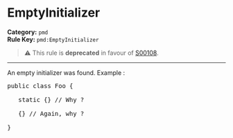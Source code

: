 # EmptyInitializer
**Category:** `pmd`<br/>
**Rule Key:** `pmd:EmptyInitializer`<br/>
> :warning: This rule is **deprecated** in favour of [S00108](https://rules.sonarsource.com/java/RSPEC-108).

-----

An empty initializer was found. Example :
<pre>
public class Foo {

   static {} // Why ?

   {} // Again, why ?

}
</pre>
